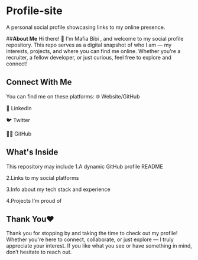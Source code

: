 # Profile-site
A personal social profile showcasing links to my online presence.

##**About Me**
Hi there! 👋 I'm Mafia Bibi , and welcome to my social profile repository. This repo serves as a digital snapshot of who I am — my interests, projects, and where you can find me online. Whether you're a recruiter, a fellow developer, or just curious, feel free to explore and connect!

## **Connect With Me**
You can find me on these platforms:
🌐 Website/GitHub

💼 LinkedIn

🐦 Twitter

🧑‍💻 GitHub

## **What's Inside**
This repository may include
1.A dynamic GitHub profile README  

2.Links to my social platforms  

3.Info about my tech stack and experience

4.Projects I’m proud of

## **Thank You❤**

Thank you for stopping by and taking the time to check out my profile!
Whether you're here to connect, collaborate, or just explore — I truly appreciate your interest.
If you like what you see or have something in mind, don’t hesitate to reach out.
